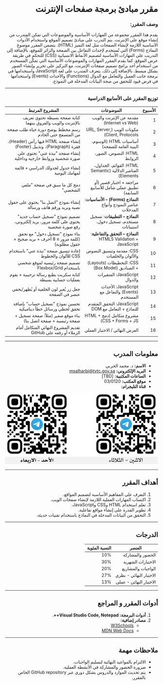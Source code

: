 <div dir="rtl">

# مقرر مبادئ برمجة صفحات الإنترنت
### وصف المقرر:
يقدم هذا المقرر مجموعة من المهارات الأساسية والموضوعات التي تمكن المتدرب من إنشاء موقع على الإنترنت. يتم التدرب على مبادئ تصميم الموقع واستخدام الأدوات الأساسية اللازمة لإنشاء الصفحات مثل لغة التميز (HTML). يتضمن المقرر موضوع النماذج (Forms) التي تُستخدم لإحداث التفاعل بين الصفحة والزائر للموقع، بالإضافة إلى التدريب على المهارات الأساسية لتصميم الأنماط الانسيابية (CSS) للتحكم في طريقة عرض الموقع. كما يقدم المقرر المهارات والموضوعات الأساسية التي تمكّن المستخدم من استخدام أحد برامج تصميم صفحات الإنترنت، مع التركيز على تحرير وإنشاء الصور بشكل مبسط. بالإضافة إلى ذلك، يتعرف المتدرب على لغة JavaScript واستخدامها في برمجة جانب العميل والتعامل مع الدوال (Functions) والأحداث (Events) واستخدامها في فرض قيود للتحقق من صحة البيانات المدخلة في النموذج.

---
### توزيع المقرر على الأسابيع الدراسية

| الأسبوع | الموضوعات                                                        | المشروع المرتبط |
|---------|-------------------------------------------------------------------|-----------------|
| 1       | مقدمة عن الإنترنت والويب (Internet vs Web)                       | كتابة صفحة بسيطة تحتوي تعريف بالإنترنت والويب والفروق بينهما |
| 2       | مكونات الويب (URL, Server, Client, Protocols)                    | رسم مخطط يوضح دورة حياة طلب صفحة من المتصفح حتى الخادم |
| 3       | أساسيات HTML (الوسوم، البنية العامة للصفحة)                      | إنشاء صفحة HTML فيها رأس (Header)، فقرة (Paragraph)، وتذييل (Footer) |
| 4       | HTML: النصوص، الصور، الروابط                                     | إنشاء صفحة "نبذة عني" تحتوي على صورة شخصية وروابط خارجية وداخلية |
| 5       | HTML: القوائم، الجداول، العناصر الدلالية (Semantic Elements)      | إنشاء جدول لجدولك الدراسي + قائمة لمهامك اليومية |
| 6       | مراجعة + اختبار قصير (أو تطبيق عملي شامل للأسابيع السابقة)       | دمج كل ما سبق في صفحة "ملفي الشخصي" |
| 7       | **النماذج (Forms) – الأساسيات**: عناصر النموذج وأنواع المدخلات   | إنشاء نموذج "اتصل بنا" يحتوي على حقول نصية وبريد ورقم هاتف ورسالة |
| 8       | **النماذج – التطبيقات**: تسجيل مستخدم، تسجيل دخول، استبيانات    | تصميم نموذج "تسجيل حساب جديد" يحتوي على كلمة مرور، بريد إلكتروني، رفع صورة شخصية |
| 9       | **النماذج – التحقق والتفاعلية**: HTML5 Validation + JavaScript   | بناء نموذج "تسجيل دخول" مع تحقق (كلمة مرور ≥ 8 أحرف + بريد صحيح + حقول مطلوبة) |
| 10      | CSS: مقدمة وتنسيق النصوص والألوان والخلفيات                      | إعادة تنسيق صفحة "نبذة عني" باستخدام CSS للألوان والخطوط |
| 11      | CSS: التخطيطات (Layouts) + الصناديق (Box Model)                  | تصميم صفحة رئيسية لموقع شخصي باستخدام Flexbox/Grid |
| 12      | JavaScript: المتغيرات والدوال                                    | كتابة سكربت يطبع رسالة ترحيبية + يقوم بعمليات حسابية بسيطة |
| 13      | JavaScript: الأحداث (Events) والتفاعل مع المستخدم                 | جعل زر يُغير لون الخلفية أو يُظهر/يخفي عنصر في الصفحة |
| 14      | JavaScript: التحقق المتقدم للنماذج + التعامل مع DOM              | تحسين نموذج "تسجيل حساب" بإضافة تحقق لحظي ورسائل خطأ ديناميكية |
| 15      | مشروع متكامل (دمج HTML + CSS + Forms + JS)                       | بناء موقع صغير (مثلاً: صفحة تسجيل + صفحة رئيسية + صفحة اتصل بنا) |
| 16      | العرض النهائي / الاختبار العملي                                  | تقديم المشروع النهائي المتكامل أمام الزملاء أو رفعه على GitHub |

---

## **معلومات المدرب**

- **الاسم:** د. محمد الحربي
- **البريد الإلكتروني:** msalharbi@tvtc.gov.sa
- **الساعات المكتبية:** [TBD]
- **موقع المكتب:** 03/0120
- **قناة التليجرام:** 
<img src="telegram-qr.png" alt="Telegram QR Code" width="600">

---

## **أهداف المقرر**

1. التعرف على المفاهيم الأساسية لتصميم المواقع.
2. اكتساب المهارات العملية اللازمة لإنشاء صفحات الويب.
3. تعلم استخدام HTML وCSS وJavaScript.
4. تطوير القدرة على إنشاء مواقع تفاعلية.
5. التحقق من البيانات المدخلة في النماذج باستخدام تقنيات حديثة.

---

## **الدرجات**

| **العنصر**              | **النسبة المئوية** |
|-------------------------|-------------------|
| الحضور والمشاركة        | 10%              |
| الاختبارات الشهرية      | 30%              |
| الواجبات والمشاريع       | 20%              |
| الاختبار النهائي - نظري | 27%              |
| الاختبار النهائي - عملي | 13%              |

---

## **أدوات المقرر و المراجع**

1. **أدوات البرمجة: Visual Studio Code, Notepad++**.
2. **مصادر إضافية:**
   - [W3Schools](https://www.w3schools.com)
   - [MDN Web Docs](https://developer.mozilla.org/en-US/)

---

## **ملاحظات مهمة**

- الالتزام بالمواعيد النهائية لتسليم الواجبات.
- ضرورة الحضور والمشاركة في الأنشطة العملية.
- يتم تحديث الموارد والدروس بشكل دوري عبر GitHub repository الخاص بالمقرر.


</div>
